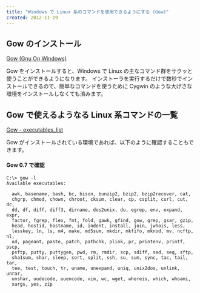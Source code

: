 ```yaml
---
title: "Windows で Linux 系のコマンドを使用できるようにする (Gow)"
created: 2012-11-19
---
```


Gow のインストール
----

[Gow (Gnu On Windows)](https://github.com/bmatzelle/gow/wiki)

Gow をインストールすると、Windows で Linux の主なコマンド群をサクッと使うことができるようになります。
インストーラを実行するだけで数秒でインストールできるので、簡単なコマンドを使うために Cygwin のような大げさな環境をインストールしなくても済みます。

Gow で使えるようなる Linux 系コマンドの一覧
---

[Gow - executables_list](https://github.com/bmatzelle/gow/wiki/executables_list)

Gow がインストールされている環境であれば、以下のように確認することもできます。

#### Gow 0.7 で確認

```
C:\> gow -l
Available executables:

  awk, basename, bash, bc, bison, bunzip2, bzip2, bzip2recover, cat,
  chgrp, chmod, chown, chroot, cksum, clear, cp, csplit, curl, cut, dc,
  dd, df, diff, diff3, dirname, dos2unix, du, egrep, env, expand, expr,
  factor, fgrep, flex, fmt, fold, gawk, gfind, gow, grep, gsar, gzip,
  head, hostid, hostname, id, indent, install, join, jwhois, less,
  lesskey, ln, ls, m4, make, md5sum, mkdir, mkfifo, mknod, mv, ncftp, nl,
  od, pageant, paste, patch, pathchk, plink, pr, printenv, printf, pscp,
  psftp, putty, puttygen, pwd, rm, rmdir, scp, sdiff, sed, seq, sftp,
  sha1sum, shar, sleep, sort, split, ssh, su, sum, sync, tac, tail, tar,
  tee, test, touch, tr, uname, unexpand, uniq, unix2dos, unlink, unrar,
  unshar, uudecode, uuencode, vim, wc, wget, whereis, which, whoami,
  xargs, yes, zip
```

